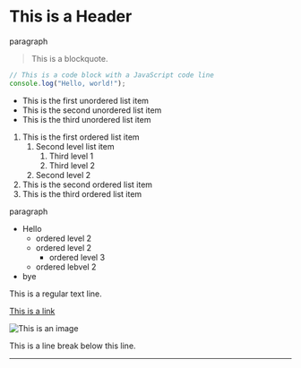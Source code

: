 # This is a Header
paragraph

> This is a blockquote.

```javascript
// This is a code block with a JavaScript code line
console.log("Hello, world!");
```
	
- This is the first unordered list item
- This is the second unordered list item
- This is the third unordered list item

1. This is the first ordered list item
	1. Second level list item
		1. Third level 1
		2. Third level 2
	2. Second level 2
2. This is the second ordered list item
3. This is the third ordered list item

paragraph

- Hello
	- ordered level 2
	- ordered level 2
		- ordered level 3
	- ordered lebvel 2
- bye

This is a regular text line.

[This is a link](https://example.com)

![This is an image](https://example.com/image.jpg)

This is a line break below this line.

---
